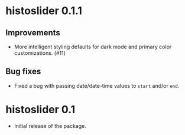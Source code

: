 # histoslider 0.1.1

## Improvements

* More intelligent styling defaults for dark mode and primary color customizations. (#11)

## Bug fixes

* Fixed a bug with passing date/date-time values to `start` and/or `end`.

# histoslider 0.1

* Initial release of the package.
